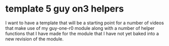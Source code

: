 # template 5 guy on3 helpers

I want to have a template that will be a starting point for a number of videos that make use of my guy-one-r0 module along with a number of helper functions that I have made for the module that I have not yet baked into a new revision of the module.